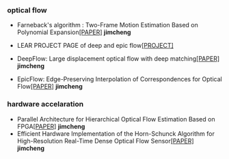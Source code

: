 

### optical flow

 * Farneback's algorithm : Two-Frame Motion Estimation Based on Polynomial Expansion[[PAPER]](http://home.isr.uc.pt/~henriques/publications/henriques_nips2014.pdf) __jimcheng__


* LEAR PROJECT PAGE of deep and epic flow[[PROJECT]](http://lear.inrialpes.fr/src/deepmatching/) 
* DeepFlow: Large displacement optical flow with deep matching[[PAPER]](https://hal.inria.fr/hal-00873592/document) __jimcheng__
* EpicFlow: Edge-Preserving Interpolation of Correspondences for Optical Flow[[PAPER]](https://hal.inria.fr/hal-01142656/document) __jimcheng__


### hardware accelaration

* Parallel Architecture for Hierarchical Optical Flow Estimation Based on FPGA[[PAPER]](http://ieeexplore.ieee.org/stamp/stamp.jsp?tp=&arnumber=5772045&tag=1) __jimcheng__
* Efficient Hardware Implementation of the Horn-Schunck Algorithm for High-Resolution Real-Time Dense Optical Flow Sensor[[PAPER]](http://www.mdpi.com/1424-8220/14/2/2860/pdf) __jimcheng__


